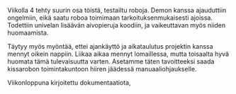  
Viikolla 4 tehty suurin osa töistä, testailtu roboja. Demon kanssa ajauduttiin ongelmiin, eikä saatu roboa toimimaan tarkoituksenmukaisesti ajoissa. Todettiin univelan lisäävän aivopieruja koodiin, ja vaikeuttavan myös niiden huomaamista.

Täytyy myös myöntää, ettei ajankäyttö ja aikataulutus projektin kanssa mennyt oikein nappiin. Liikaa aikaa mennyt lomaillessa, mutta toisaalta hyvä huomata tämä tulevaisuutta varten. Asetamme täten tavoitteeksi saada kissarobon toimintakuntoon hiiren jäädessä manuaaliohjaukselle.

Viikonloppuna kirjoitettu dokumentaatiota, 
